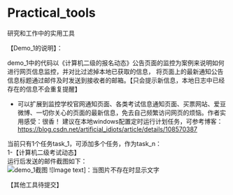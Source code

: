 # Practical_tools
研究和工作中的实用工具

【Demo_1的说明】：

  demo_1中的代码以《计算机二级的报名动态》公告页面的监控为案例来说明如何进行网页信息监控，并对比过滤掉本地已获取的信息，
将页面上的最新通知公告信息标题通过邮件及时发送到接收者的邮箱。【只会提示新信息，本地日志中已经存在的信息不会重复提醒】

*   可以扩展到监控学校官网通知页面、各类考试信息通知页面、买票网站、爱豆微博、一切你关心的页面的最新信息，免去自己频繁访问网页的烦恼。作者实用感受：很香！
建议在本地windows配置定时运行计划任务，可参考博客：https://blog.csdn.net/artificial_idiots/article/details/108570387

当前只有1个任务task_1，可添加多个任务，作为task_n：  
1-【计算机二级考试动态】  
运行后发送的邮件截图如下：  
![demo_1截图](https://github.com/yguo18/CircleFollowButton/raw/master/Assets/Image/xiaoguotu.png)
![Image text]：当图片不存在时显示文字

【其他工具待提交】  
